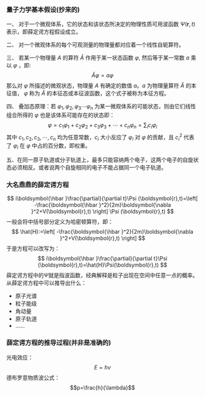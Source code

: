 ### 量子力学基本假设(抄来的)
一、 对于一个微观体系，它的状态和该状态所决定的物理性质可用波函数 $\Psi(\boldsymbol{r},t)$ 表示，即薛定谔方程假设成立。

二、 对一个微观体系的每个可观测量的物理量都对应着一个线性自轭算符。

三、 若某一个物理量 $A$ 的算符 $\hat{A}$ 作用于某一状态函数 $\varphi$, 然后等于某一常数 $a$ 乘以 $\varphi$ ，即: $$\hat{A}\varphi=a\varphi$$ 那么对 $\varphi$ 所描述的微观状态，物理量 $A$ 有确定的数值 $a$。$a$ 为物理量算符 $\hat{A}$ 的本征值， $\varphi$ 称为 $\hat{A}$ 的本征态或本征波函数，这个式子被称为本征方程。

四、 叠加态原理：若 $\varphi_1,\varphi_2,\varphi_3\cdots\varphi_n$ 为某一微观体系的可能状态，则由它们线性组合所得的 $\varphi$ 也是该体系可能存在的状态即：$$\varphi=c_1\varphi_1+c_2\varphi_2+c_3\varphi_3+\cdots+c_n\varphi_n=\sum_{i}c_i\varphi_i$$ 其中 $c_1,c_2,c_3,\cdots,c_n$ 均为任意常数，$c_i$ 大小反应了 $\varphi_i$ 对 $\varphi$ 的贡献，且 $c^{2}_{i}$ 代表了 $\varphi_i$ 在 $\varphi$ 中占的百分数，即权重。

五、在同一原子轨道或分子轨道上，最多只能容纳两个电子，这两个电子的自旋状态必须相反。或者说两个自旋相同的电子不能占据同一个电子轨道。

### 大名鼎鼎的薛定谔方程
$$
i\boldsymbol{\hbar }\frac{\partial}{\partial t}\Psi (\boldsymbol{r},t)=\left[ -\frac{\boldsymbol{\hbar }^2}{2m}\boldsymbol{\nabla }^2+V(\boldsymbol{r},t) \right] \Psi (\boldsymbol{r},t)
$$
一般会将中括号部分定义为哈密顿算符，即：
$$
\hat{H}:=\left[ -\frac{\boldsymbol{\hbar }^2}{2m}\boldsymbol{\nabla }^2+V(\boldsymbol{r},t) \right]
$$
于是方程可以改写为：
$$
i\boldsymbol{\hbar }\frac{\partial}{\partial t}\Psi (\boldsymbol{r},t)=\hat{H}\Psi(\boldsymbol{r},t)
$$
薛定谔方程中的$\Psi$就是指波函数，经典解释是粒子出现在空间中任意一点的概率。
从薛定谔方程中可以推导出什么：
- 原子光谱
- 粒子能级
- 角动量
- 原子轨道
- ......

### 薛定谔方程的推导过程(并非是准确的)
光电效应：$$E=h\nu$$
德布罗意物质波公式：$$p=\frac{h}{\lambda}$$
